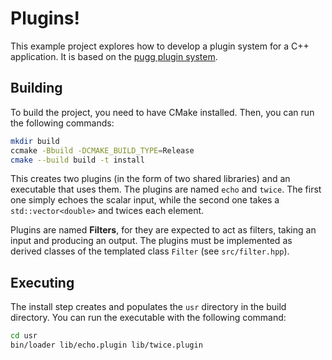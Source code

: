 # Plugins!

This example project explores how to develop a plugin system for a C++ application. It is based on the [pugg plugin system]().

## Building

To build the project, you need to have CMake installed. Then, you can run the following commands:

```bash
mkdir build
ccmake -Bbuild -DCMAKE_BUILD_TYPE=Release
cmake --build build -t install
```

This creates two plugins (in the form of two shared libraries) and an executable that uses them. The plugins are named `echo` and `twice`. The first one simply echoes the scalar input, while the second one takes a `std::vector<double>` and twices each element.

Plugins are named **Filters**, for they are expected to act as filters, taking an input and producing an output. The plugins must be implemented as derived classes of the templated class `Filter` (see `src/filter.hpp`).

## Executing

The install step creates and populates the `usr` directory in the build directory. You can run the executable with the following command:

```bash
cd usr
bin/loader lib/echo.plugin lib/twice.plugin
```
